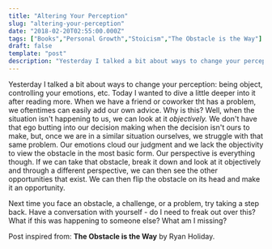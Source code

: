 ```yaml
---
title: "Altering Your Perception"
slug: "altering-your-perception"
date: "2018-02-20T02:55:00.000Z"
tags: ["Books","Personal Growth","Stoicism","The Obstacle is the Way"]
draft: false
template: "post"
description: "Yesterday I talked a bit about ways to change your perception: being object, controlling your emotions, etc. Today I wanted to dive a little deeper into it after reading more. When we have a friend or..."
---
```


Yesterday I talked a bit about ways to change your perception: being object, controlling your emotions, etc. Today I wanted to dive a little deeper into it after reading more. When we have a friend or coworker tht has a problem, we oftentimes can easily add our own advice. Why is this? Well, when the situation isn't happening to us, we can look at it *objectively.* We don't have that ego butting into our decision making when the decision isn't ours to make, but, once we are in a similar situation ourselves, we struggle with that same problem. Our emotions cloud our judgment and we lack the objectivity to view the obstacle in the most basic form. Our perspective is everything though. If we can take that obstacle, break it down and look at it objectively and through a different perspective, we can then see the other opportunities that exist. We can then flip the obstacle on its head and make it an opportunity.

Next time you face an obstacle, a challenge, or a problem, try taking a step back. Have a conversation with yourself - do I need to freak out over this? What if this was happening to someone else? What am I missing?


Post inspired from: **The Obstacle is the Way** by Ryan Holiday.
